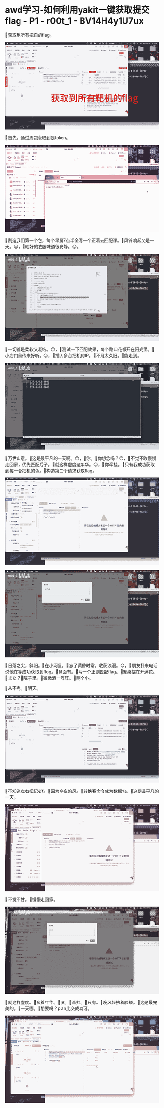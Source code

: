 # awd学习-如何利用yakit一键获取提交flag - P1 - r00t_1 - BV14H4y1U7ux

🎼获取到所有把自的flag。

![](img/72bdd752823e2e21a60e0cb66ab114fa_1.png)

🎼首先，通过周包获取到是token。

![](img/72bdd752823e2e21a60e0cb66ab114fa_3.png)

🎼割造我们第一个包，每个早晨7点半全写一个正着去匹配课。🎼风铃响起又是一天。😔，🎼晒好的衣服味道很安静。😔。



![](img/72bdd752823e2e21a60e0cb66ab114fa_5.png)

🎼一切都是柔软又凝结。😔，🎼测试一下匹配效果，每个路口花都开在阳光里。🎼小店门前传来好听。😔，🎼插入多台把机的IP。🎼不用太久旧。🎼能走到。



![](img/72bdd752823e2e21a60e0cb66ab114fa_7.png)

🎼万世山意。🎼这是最平凡的一天啊。😔，🎼你。🎼你想念吗？😔，🎼不觉不敢慢慢走回家，优先匹配后子。🎼就这样虚度这年华。😔，🎼你牵挂。🎼只有我成功获取到每一台把机的色。🎼构造第二个请求获取flag。



![](img/72bdd752823e2e21a60e0cb66ab114fa_9.png)

![](img/72bdd752823e2e21a60e0cb66ab114fa_10.png)

🎼日落之尖，斜阳。🎼在小河里。🎼忘了黄昏时常，收获浪漫。😔，🎼朋友打来电话说他在等成功获取到flog。🎼见面有。🎼写一个正则匹配flag。🎼餐桌摆在开满花。🎼また？🎼院子里。🎼微微酒一阵阵。🎼两个小。

🎼从不考。🎼明天。

![](img/72bdd752823e2e21a60e0cb66ab114fa_12.png)

🎼不知道左右把记者f。🎼因为今夜的风。🎼转换客命令成为数据包。🎼这是最平凡的一天。

![](img/72bdd752823e2e21a60e0cb66ab114fa_14.png)

🎼不觉不甘。🎼慢慢走回家。

![](img/72bdd752823e2e21a60e0cb66ab114fa_16.png)

🎼就这样虚度。🎼负着年华。🎼没。🎼牵挂。🎼只有。🎼晚风轻拂着脸颊。🎼这是最完美的。🎼一天哪。🎼想要吗？plan比交成功可。



![](img/72bdd752823e2e21a60e0cb66ab114fa_18.png)
